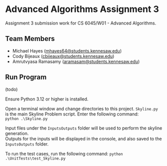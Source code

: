 # Advanced Algorithms Assignment 3

Assignment 3 submission work for CS 6045/W01 - Advanced Algorithms.  

## Team Members  
- Michael Hayes (mhayes64@students.kennesaw.edu)
- Cody Bijeaux (cbijeaux@students.kennesaw.edu)
- Amrutvyasa Ramasamy (aramasam@students.kennesaw.edu)

## Run Program

(todo)

Ensure Python 3.12 or higher is installed.  

Open a terminal window and change directories to this project. `Skyline.py` is the main Skyline Problem script. Enter the following command:  
`python .\Skyline.py`  

Input files under the `InputsOutputs` folder will be used to perform the skyline generation.  
Outputs for the inputs will be displayed in the console, and also saved to the `InputsOutputs` folder.

To run the test cases, run the following command:
`python .\UnitTests\test_Skyline.py`
